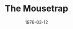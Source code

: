 ---
title: The Mousetrap
date: 1976-03-12
closing_date: 1976-03-27
layout: productions
featured_image:
image_caption:
image_credit:
playbill:
category:
Theatre: Theatre Jacksonville
Venue: Little Theatre
cast:
- Mollie Ralston: Jane Carroll
- Giles Ralston: Allen Richard Gimbel
- Christopher Wren: Jack Dillon
- Mrs. Boyle: Martha Worsley
- Major Metcalf: Bill Worsley
- Miss Casewell: Miriam Collins
- Mr. Paravicini: Marcus Greer
- Detective Sergeant Trotter: Chris Glendon
crew:
- Director: Robert Knowles
- Scene Design: Hal Henderson
- Stage Manager: Roxanne Hayward
- Lighting Design: Kelly Hart
- Lighting Technician: Barbara Stillson
- Sound Technician: Carmen Chronister
- Set Construction:
  - Mark Backer
  - Sharon Brown
  - Carmen Chronister
  - Jack Dillon
  - Scott Dunham
  - Kelly Hart
  - Roxanne Hayward
  - Tom Herrernan
  - Brenda Hollis
  - Shyla Hughes
  - Pamela Jackson
  - Merry Merritt
  - David Rayment
  - Larry Usoff
  - Eric Winters
  - Martha Worsley
- Properties:
  - Pamela Jackson
  - Sharon Brown
  - Merry Merritt
- Costumes: Gert Berman
- Publicity: Madge Bruner
- Box Office:
  - Roxanne Hayward
  - Gert Berman
  - Ann Dubow
  - Gay Duncan
  - Leonore Hart
  - Shyla Hughes
  - Pat Mullarkey
  - Barbara Stillson
  - Pat Somers
  - Esta Tkac
  - Martha Wynne
orchestra:
external_links:
---